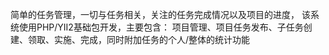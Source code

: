 简单的任务管理，一切与任务相关，关注的任务完成情况以及项目的进度，
该系统使用PHP/YII2基础包开发，主要包含：
项目管理、项目任务发布、子任务创建、领取、实施、完成，同时附加任务的个人/整体的统计功能
